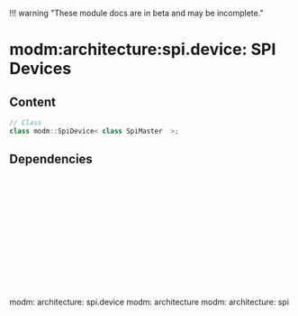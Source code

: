 !!! warning "These module docs are in beta and may be incomplete."

# modm:architecture:spi.device: SPI Devices



## Content

```cpp
// Class
class modm::SpiDevice< class SpiMaster  >;
```
## Dependencies

<?xml version="1.0" encoding="UTF-8" standalone="no"?>
<!DOCTYPE svg PUBLIC "-//W3C//DTD SVG 1.1//EN"
 "http://www.w3.org/Graphics/SVG/1.1/DTD/svg11.dtd">
<!-- Generated by graphviz version 2.40.1 (0)
 -->
<!-- Title: modm:architecture:spi.device Pages: 1 -->
<svg width="242pt" height="150pt"
 viewBox="0.00 0.00 242.00 150.00" xmlns="http://www.w3.org/2000/svg" xmlns:xlink="http://www.w3.org/1999/xlink">
<g id="graph0" class="graph" transform="scale(1 1) rotate(0) translate(4 146)">
<title>modm:architecture:spi.device</title>
<polygon fill="#ffffff" stroke="transparent" points="-4,4 -4,-146 238,-146 238,4 -4,4"/>
<!-- modm_architecture_spi_device -->
<g id="node1" class="node">
<title>modm_architecture_spi_device</title>
<polygon fill="#d3d3d3" stroke="#000000" stroke-width="2" points="171,-53 61,-53 61,0 171,0 171,-53"/>
<text text-anchor="middle" x="116" y="-37.8" font-family="Times,serif" font-size="14.00" fill="#000000">modm:</text>
<text text-anchor="middle" x="116" y="-22.8" font-family="Times,serif" font-size="14.00" fill="#000000">architecture:</text>
<text text-anchor="middle" x="116" y="-7.8" font-family="Times,serif" font-size="14.00" fill="#000000">spi.device</text>
</g>
<!-- modm_architecture -->
<g id="node2" class="node">
<title>modm_architecture</title>
<g id="a_node2"><a xlink:href="../modm-architecture" xlink:title="modm:&#10;architecture">
<polygon fill="#d3d3d3" stroke="#000000" points="106,-134.5 0,-134.5 0,-96.5 106,-96.5 106,-134.5"/>
<text text-anchor="middle" x="53" y="-119.3" font-family="Times,serif" font-size="14.00" fill="#000000">modm:</text>
<text text-anchor="middle" x="53" y="-104.3" font-family="Times,serif" font-size="14.00" fill="#000000">architecture</text>
</a>
</g>
</g>
<!-- modm_architecture_spi_device&#45;&gt;modm_architecture -->
<g id="edge1" class="edge">
<title>modm_architecture_spi_device&#45;&gt;modm_architecture</title>
<path fill="none" stroke="#000000" d="M97.0979,-53.2029C89.319,-64.1922 80.3129,-76.9151 72.4753,-87.9872"/>
<polygon fill="#000000" stroke="#000000" points="69.407,-86.264 66.4861,-96.4482 75.1205,-90.3083 69.407,-86.264"/>
</g>
<!-- modm_architecture_spi -->
<g id="node3" class="node">
<title>modm_architecture_spi</title>
<g id="a_node3"><a xlink:href="../modm-architecture-spi" xlink:title="modm:&#10;architecture:&#10;spi">
<polygon fill="#d3d3d3" stroke="#000000" points="234,-142 124,-142 124,-89 234,-89 234,-142"/>
<text text-anchor="middle" x="179" y="-126.8" font-family="Times,serif" font-size="14.00" fill="#000000">modm:</text>
<text text-anchor="middle" x="179" y="-111.8" font-family="Times,serif" font-size="14.00" fill="#000000">architecture:</text>
<text text-anchor="middle" x="179" y="-96.8" font-family="Times,serif" font-size="14.00" fill="#000000">spi</text>
</a>
</g>
</g>
<!-- modm_architecture_spi_device&#45;&gt;modm_architecture_spi -->
<g id="edge2" class="edge">
<title>modm_architecture_spi_device&#45;&gt;modm_architecture_spi</title>
<path fill="none" stroke="#000000" d="M134.9021,-53.2029C141.007,-61.8273 147.8677,-71.5194 154.3262,-80.6434"/>
<polygon fill="#000000" stroke="#000000" points="151.4769,-82.676 160.1113,-88.8159 157.1903,-78.6317 151.4769,-82.676"/>
</g>
</g>
</svg>

